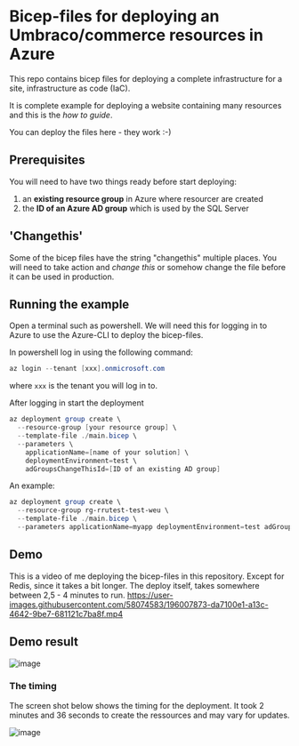 # Bicep-files for deploying an Umbraco/commerce resources in Azure 
This repo contains bicep files for deploying a complete infrastructure for a site, infrastructure as code (IaC). 

It is complete example for deploying a website containing many resources and this is the _how to guide_. 

You can deploy the files here - they work :-)

## Prerequisites
You will need to have two things ready before start deploying:
1. an **existing resource group** in Azure where resourcer are created
2. the **ID of an Azure AD group** which is used by the SQL Server


## 'Changethis'
Some of the bicep files have the string "changethis" multiple places. You will need to take action and _change this_ or somehow change the file before it can be used in production.

## Running the example
Open a terminal such as powershell. We will need this for logging in to Azure to use the Azure-CLI to deploy the bicep-files.

In powershell log in using the following command:
```powershell
az login --tenant [xxx].onmicrosoft.com
```
where <code>xxx</code> is the tenant you will log in to.

After logging in start the deployment

```PowerShell 
az deployment group create \
  --resource-group [your resource group] \
  --template-file ./main.bicep \
  --parameters \
    applicationName=[name of your solution] \ 
    deploymentEnvironment=test \
    adGroupsChangeThisId=[ID of an existing AD group]
```

An example:
```PowerShell 
az deployment group create \
  --resource-group rg-rrutest-test-weu \
  --template-file ./main.bicep \
  --parameters applicationName=myapp deploymentEnvironment=test adGroupsChangeThisId=8e56e122-...
```

## Demo

This is a video of me deploying the bicep-files in this repository. Except for Redis, since it takes a bit longer.
The deploy itself, takes somewhere between 2,5 - 4 minutes to run.
https://user-images.githubusercontent.com/58074583/196007873-da7100e1-a13c-4642-9be7-681121c7ba8f.mp4

## Demo result

![image](https://user-images.githubusercontent.com/58074583/200167295-a8bd7058-ee54-449c-9a05-6a52ba376b10.png)


### The timing
The screen shot below shows the timing for the deployment. It took 2 minutes and 36 seconds to create the ressources and may vary for updates.

![image](https://user-images.githubusercontent.com/58074583/200505406-b70305ec-82b6-4e7b-a079-3e63f395ba3e.png)

